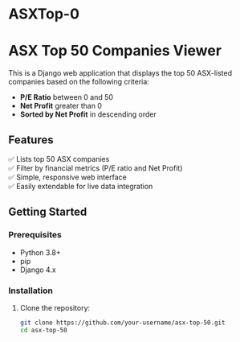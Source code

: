 # ASXTop-0
# ASX Top 50 Companies Viewer

This is a Django web application that displays the top 50 ASX-listed companies based on the following criteria:

- **P/E Ratio** between 0 and 50
- **Net Profit** greater than 0
- **Sorted by Net Profit** in descending order

## Features

✅ Lists top 50 ASX companies  
✅ Filter by financial metrics (P/E ratio and Net Profit)  
✅ Simple, responsive web interface  
✅ Easily extendable for live data integration  

## Getting Started

### Prerequisites

- Python 3.8+
- pip
- Django 4.x

### Installation

1. Clone the repository:
   ```bash
   git clone https://github.com/your-username/asx-top-50.git
   cd asx-top-50
